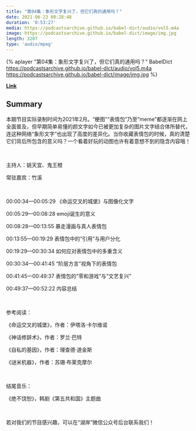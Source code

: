```yaml
---
title: "第04集：象形文字复兴了，但它们真的通用吗？"
date: 2021-06-23 08:28:48
duration: '0:53:27'
media: https://podcastsarchive.github.io/babel-dict/audio/vol5.m4a
image: https://podcastsarchive.github.io/babel-dict/image/img.jpg
length: 3207
type: 'audio/mpeg'
---
```


{% aplayer "第04集：象形文字复兴了，但它们真的通用吗？" BabelDict  https://podcastsarchive.github.io/babel-dict/audio/vol5.m4a https://podcastsarchive.github.io/babel-dict/image/img.jpg %}

**[Link](https://www.xiaoyuzhoufm.com/episode/60d2f58e9e282ee17815b645)**

## Summary
<p>本期节目实际录制时间为2021年2月。“梗图”“表情包”乃至“meme”都逐渐在网上全面普及，但早期简单易懂的颜文字如今已被更加复杂的图片文字结合体所替代，连这种网络“象形文字”也出现了高度的差异化。当你收藏表情包的时候，真的清楚它们背后所包含的意义吗？一个看着好玩的动图也许有着意想不到的隐含内容哦！</p><p><br /></p><p>主持人：姚天宜、鬼王橙</p><p>常驻嘉宾：竹溪</p><p><br /></p><p>00:00:34—00:05:29 《命运交叉的城堡》与图像化文字</p><p>00:05:29—00:08:28 emoji诞生的意义</p><p>00:08:28—00:13:55 暴走漫画与真人表情包</p><p>00:13:55—00:19:29 表情包中的“引用”与用户分化</p><p>00:19:29—00:30:34 如何应对表情包中的多重含义</p><p>00:30:34—00:41:45 “阶层方言”视角下的表情包</p><p>00:41:45—00:49:37 表情包的“零和游戏”与“文艺复兴”</p><p>00:49:37—00:52:22 内容总结</p><p><br /></p><p>参考阅读：</p><p>《命运交叉的城堡》，作者：伊塔洛·卡尔维诺</p><p>《神话修辞术》，作者：罗兰·巴特</p><p>《自私的基因》，作者：理查德·道金斯</p><p>《谜米机器》，作者：苏珊·布莱克摩尔</p><p><br /></p><p>结尾音乐：</p><p>《绝不饶恕》，韩剧《第五共和国》主题曲</p><p><br /></p><p>若对我们的节目感兴趣，可以在“湖岸”微信公众号后台联系我们！</p>
    